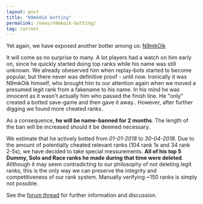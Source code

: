 ```yaml
---
layout: post
title: "N9mk0ik botting"
permalink: /news/n9mkoik-botting/
tag: current
---
```


Yet again, we have exposed another botter among us: [N9mkOik](https://ddnet.tw/players/N9mkOik/)

It will come as no surprise to many. A lot players had a watch on him early on, since he quickly started doing top ranks while his name was still unknown. We already obeserved him when replay-bots started to become popular, but there never was definitive proof - until now.
Ironically it was N9mkOik himself, who brought him to our attention again when we moved a presumed legit rank from a fakename to his name. In his mind he was innocent as it wasn't actually him who passed the finish line. He "only" created a botted save-game and then gave it away.. However, after further digging we found more cheated ranks.

As a consequence, **he will be name-banned for 2 months**. The length of the ban will be increased should it be deemed necessary.

We estimate that he actively botted from *01-01-2018* to *30-04-2018*. Due to the amount of potentially cheated relevant ranks (104 rank 1s and 34 rank 2-5s), we have decided to take special messurements. **All of his top 5 Dummy, Solo and Race ranks he made during that time were deleted**.
Allthough it may seem contradicting to our philosophy of not deleting legit ranks, this is the only way we can preserve the integrity and competitiveness of our rank system. Manually verifying ~150 ranks is simply not possible.

See the [forum thread](https://forum.ddnet.tw/viewtopic.php?f=3&p=66874#p66874) for further information and discussion.
